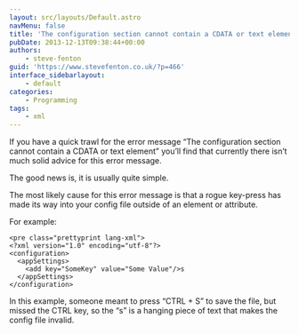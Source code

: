 ```yaml
---
layout: src/layouts/Default.astro
navMenu: false
title: 'The configuration section cannot contain a CDATA or text element'
pubDate: 2013-12-13T09:38:44+00:00
authors:
    - steve-fenton
guid: 'https://www.stevefenton.co.uk/?p=466'
interface_sidebarlayout:
    - default
categories:
    - Programming
tags:
    - xml
---
```


If you have a quick trawl for the error message “The configuration section cannot contain a CDATA or text element” you’ll find that currently there isn’t much solid advice for this error message.

The good news is, it is usually quite simple.

The most likely cause for this error message is that a rogue key-press has made its way into your config file outside of an element or attribute.

For example:

```
<pre class="prettyprint lang-xml">
<?xml version="1.0" encoding="utf-8"?>
<configuration>
  <appSettings>
    <add key="SomeKey" value="Some Value"/>s
  </appSettings>
</configuration>
```
In this example, someone meant to press “CTRL + S” to save the file, but missed the CTRL key, so the “s” is a hanging piece of text that makes the config file invalid.
